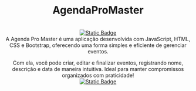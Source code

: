 <div align="center">
<h1>AgendaProMaster</h1>
<br>
<a href="https://kaneesell.github.io/AgendaProMaster/">
<img alt="Static Badge" src="https://capsule-render.vercel.app/api?type=waving&height=200&color=gradient&text=AgendaProMaster">
</a><br>
A Agenda Pro Master é uma aplicação desenvolvida com JavaScript, HTML, CSS e Bootstrap, oferecendo uma forma simples e eficiente de gerenciar eventos.

Com ela, você pode criar, editar e finalizar eventos, registrando nome, descrição e data de maneira intuitiva. Ideal para manter compromissos organizados com praticidade!
<br>
<a href="https://kaneesell.github.io/AgendaProMaster/">
<img alt="Static Badge" src="https://img.shields.io/badge/Ir_para_P%C3%A1gina-AgendaProMaster-brightgreen?link=https%3A%2F%2Fkaneesell.github.io%2FAgendaProMaster%2F">
</a>
</div>
